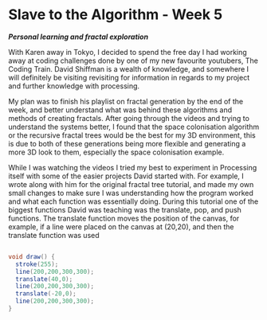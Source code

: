 # Slave to the Algorithm - Week 5

__*Personal learning and fractal exploration*__

With Karen away in Tokyo, I decided to spend the free day I had working away at coding challenges done by one of my new favourite youtubers, The Coding Train. David Shiffman is a wealth of knowledge, and somewhere I will definitely be visiting revisiting for information in regards to my project and further knowledge with processing.

My plan was to finish his playlist on fractal generation by the end of the week, and better understand what was behind these algorithms and methods of creating fractals. After going through the videos and trying to understand the systems better, I found that the space colonisation  algorithm or the recursive fractal trees would be the best for my 3D environment, this is due to both of these generations being more flexible and generating a more 3D look to them, especially the space colonisation example.

While I was watching the videos I tried my best to experiment in Processing itself with some of the easier projects David started with. For example, I wrote along with him for the original fractal tree tutorial, and made my own small changes to make sure I was understanding how the program worked and what each function was essentially doing. During this tutorial one of the biggest functions David was teaching was the translate, pop, and push functions. The translate function moves the position of the canvas, for example, if a line were placed on the canvas at (20,20), and then the translate function was used

```java

void draw() {
  stroke(255);
  line(200,200,300,300);
  translate(40,0);
  line(200,200,300,300);
  translate(-20,0);
  line(200,200,300,300);
}

```
